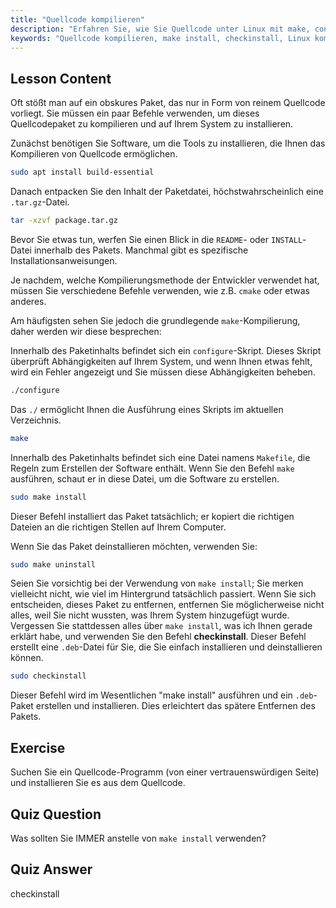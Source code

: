 ```yaml
---
title: "Quellcode kompilieren"
description: "Erfahren Sie, wie Sie Quellcode unter Linux mit make, configure und checkinstall kompilieren. Verstehen Sie den Build-Prozess für Anfänger und fortgeschrittene Benutzer."
keywords: "Quellcode kompilieren, make install, checkinstall, Linux kompilieren, build-essential, Linux Tutorial, Anfängerleitfaden"
---
```


## Lesson Content

Oft stößt man auf ein obskures Paket, das nur in Form von reinem Quellcode vorliegt. Sie müssen ein paar Befehle verwenden, um dieses Quellcodepaket zu kompilieren und auf Ihrem System zu installieren.

Zunächst benötigen Sie Software, um die Tools zu installieren, die Ihnen das Kompilieren von Quellcode ermöglichen.

```bash
sudo apt install build-essential
```

Danach entpacken Sie den Inhalt der Paketdatei, höchstwahrscheinlich eine `.tar.gz`-Datei.

```bash
tar -xzvf package.tar.gz
```

Bevor Sie etwas tun, werfen Sie einen Blick in die `README`- oder `INSTALL`-Datei innerhalb des Pakets. Manchmal gibt es spezifische Installationsanweisungen.

Je nachdem, welche Kompilierungsmethode der Entwickler verwendet hat, müssen Sie verschiedene Befehle verwenden, wie z.B. `cmake` oder etwas anderes.

Am häufigsten sehen Sie jedoch die grundlegende `make`-Kompilierung, daher werden wir diese besprechen:

Innerhalb des Paketinhalts befindet sich ein `configure`-Skript. Dieses Skript überprüft Abhängigkeiten auf Ihrem System, und wenn Ihnen etwas fehlt, wird ein Fehler angezeigt und Sie müssen diese Abhängigkeiten beheben.

```bash
./configure
```

Das `./` ermöglicht Ihnen die Ausführung eines Skripts im aktuellen Verzeichnis.

```bash
make
```

Innerhalb des Paketinhalts befindet sich eine Datei namens `Makefile`, die Regeln zum Erstellen der Software enthält. Wenn Sie den Befehl `make` ausführen, schaut er in diese Datei, um die Software zu erstellen.

```bash
sudo make install
```

Dieser Befehl installiert das Paket tatsächlich; er kopiert die richtigen Dateien an die richtigen Stellen auf Ihrem Computer.

Wenn Sie das Paket deinstallieren möchten, verwenden Sie:

```bash
sudo make uninstall
```

Seien Sie vorsichtig bei der Verwendung von `make install`; Sie merken vielleicht nicht, wie viel im Hintergrund tatsächlich passiert. Wenn Sie sich entscheiden, dieses Paket zu entfernen, entfernen Sie möglicherweise nicht alles, weil Sie nicht wussten, was Ihrem System hinzugefügt wurde. Vergessen Sie stattdessen alles über `make install`, was ich Ihnen gerade erklärt habe, und verwenden Sie den Befehl **checkinstall**. Dieser Befehl erstellt eine `.deb`-Datei für Sie, die Sie einfach installieren und deinstallieren können.

```bash
sudo checkinstall
```

Dieser Befehl wird im Wesentlichen "make install" ausführen und ein `.deb`-Paket erstellen und installieren. Dies erleichtert das spätere Entfernen des Pakets.

## Exercise

Suchen Sie ein Quellcode-Programm (von einer vertrauenswürdigen Seite) und installieren Sie es aus dem Quellcode.

## Quiz Question

Was sollten Sie IMMER anstelle von `make install` verwenden?

## Quiz Answer

checkinstall
